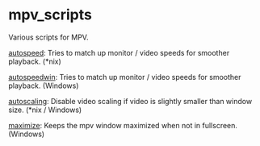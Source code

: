 # mpv_scripts
Various scripts for MPV.

[autospeed](https://github.com/kevinlekiller/mpv_scripts/tree/master/autospeed/): Tries to match up monitor / video speeds for smoother playback. (*nix)

[autospeedwin](https://github.com/kevinlekiller/mpv_scripts/tree/master/autospeedwin/): Tries to match up monitor / video speeds for smoother playback. (Windows)

[autoscaling](https://github.com/kevinlekiller/mpv_scripts/tree/master/autoscaling/): Disable video scaling if video is slightly smaller than window size. (*nix / Windows)

[maximize](https://github.com/kevinlekiller/mpv_scripts/tree/master/maximize/): Keeps the mpv window maximized when not in fullscreen. (Windows)
